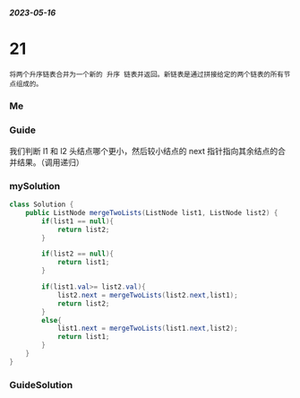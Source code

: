 ##### 2023-05-16

# 21
```
将两个升序链表合并为一个新的 升序 链表并返回。新链表是通过拼接给定的两个链表的所有节点组成的。
```

### Me



### Guide
我们判断 l1 和 l2 头结点哪个更小，然后较小结点的 next 指针指向其余结点的合并结果。（调用递归）

### mySolution
```java
class Solution {
    public ListNode mergeTwoLists(ListNode list1, ListNode list2) {
        if(list1 == null){
            return list2;
        }

        if(list2 == null){
            return list1;
        }

        if(list1.val>= list2.val){
            list2.next = mergeTwoLists(list2.next,list1);
            return list2;
        }
        else{
            list1.next = mergeTwoLists(list1.next,list2);
            return list1;
        }
    }
}
```
### GuideSolution
```java

```
